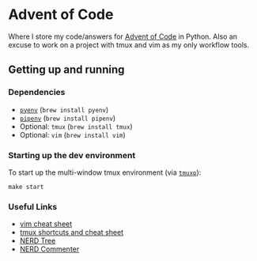 # Advent of Code

Where I store my code/answers for [Advent of Code](http://adventofcode.com/) in Python. Also an excuse to work on a project with tmux and vim as my only
workflow tools.

## Getting up and running

### Dependencies
* [`pyenv`](https://github.com/yyuu/pyenv) (`brew install pyenv`)
* [`pipenv`](https://github.com/kennethreitz/pipenv) (`brew install pipenv`)
* Optional: `tmux` (`brew install tmux`)
* Optional: `vim` (`brew install vim`)

### Starting up the dev environment

To start up the multi-window tmux environment (via [`tmuxp`](https://github.com/tony/tmuxp)):

    make start

### Useful Links

* [vim cheat sheet](http://vim.rtorr.com/)
* [tmux shortcuts and cheat sheet](https://gist.github.com/MohamedAlaa/2961058)
* [NERD Tree](https://github.com/scrooloose/nerdtree/blob/master/doc/NERD_tree.txt)
* [NERD Commenter](https://github.com/scrooloose/nerdcommenter)
